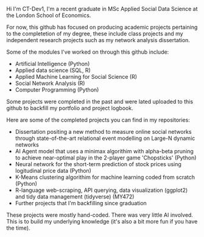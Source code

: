 Hi I'm CT-Dev1, I'm a recent graduate in MSc Applied Social Data Science at the London School of Economics.

For now, this github has focused on producing academic projects pertaining to the completetion of my degree, these include class projects and my independent research projects such as my network analysis dissertation.

Some of the modules I've worked on through this github include:
- Artificial Intelligence (Python)
- Applied data science (SQL, R)
- Applied Machine Learning for Social Science (R)
- Social Network Analysis (R)
- Computer Programming (Python)

Some projects were completed in the past and were lated uploaded to this github to backfill my portfolio and project logbook.

Here are some of the completed projects you can find in my repositories:
- Dissertation positing a new method to measure online social networks through state-of-the-art relational event modelling on Large-N dynamic networks 
- AI Agent model that uses a minimax algorithim with alpha-beta pruning to achieve near-optimal play in the 2-player game 'Chopsticks' (Python)
- Neural network for the short-term prediction of stock prices using logitudinal price data (Python)
- K-Means clustering algorithim for machine learning coded from scratch (Python)
- R-language web-scraping, API querying, data visualization (ggplot2) and tidy data management (tidyverse) (MY472)
- Further projects that I'm backfilling since graduation 

These projects were mostly hand-coded. There was very little AI involved. This is to build my underlying knowledge (it's also a bit more fun if you have the time). 
